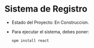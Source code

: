 <h1> Sistema de Registro</h1>

- Estado del Proyecto: En Construccion.

- Para ejecutar el sistema, debes poner:

  ```npm install react```
